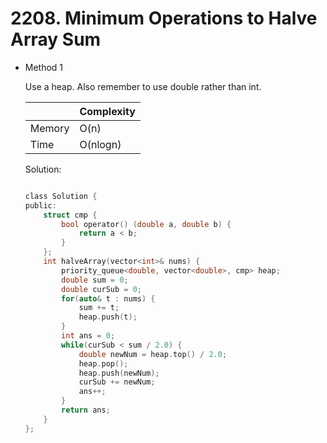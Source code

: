 # 2208. Minimum Operations to Halve Array Sum 
- Method 1

    Use a heap. Also remember to use double rather than int.

    | |   Complexity  |
    | ----------- | ----------- | 
    |  Memory     | O(n) | 
    |      Time       |  O(nlogn) | 


    Solution:

    ``` h

    class Solution {
    public:
        struct cmp {
            bool operator() (double a, double b) {
                return a < b;
            }
        };
        int halveArray(vector<int>& nums) {
            priority_queue<double, vector<double>, cmp> heap;
            double sum = 0;
            double curSub = 0;
            for(auto& t : nums) {
                sum += t;
                heap.push(t);
            }
            int ans = 0;
            while(curSub < sum / 2.0) {
                double newNum = heap.top() / 2.0;
                heap.pop();
                heap.push(newNum);
                curSub += newNum;
                ans++;
            }
            return ans;
        }
    };

    ```

<!-- - Method 2

    This is another method.

    | |   Complexity  |
    | ----------- | ----------- | 
    |  Memory     | O(n) | 
    |      Time       |  O(n) | 


    Solution:

    ``` h



    ```

- Additional Knowledge:
       
    Here are some additional knowledge.



<br> -->
